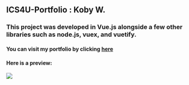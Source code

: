 ## ICS4U-Portfolio : Koby W.

### This project was developed in Vue.js alongside a few other libraries such as node.js, vuex, and vuetify.

#### You can visit my portfolio by clicking [here](http://54.39.22.201:8080/)

#### Here is a preview: 

![](https://media.giphy.com/media/m93VUmzGJmEBnhzA5u/giphy.gif)
